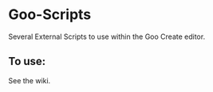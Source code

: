 Goo-Scripts
===========

Several External Scripts to use within the Goo Create editor.

To use:
---------
See the wiki.
